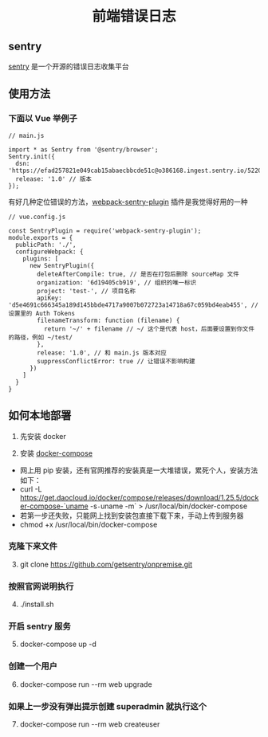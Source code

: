 <p>
<h1 align='center'>前端错误日志</h1>
</p>

## sentry
<a href='https://sentry.io/welcome/' target='_blank'>sentry</a> 是一个开源的错误日志收集平台

## 使用方法

### 下面以 Vue 举例子
```
// main.js

import * as Sentry from '@sentry/browser';
Sentry.init({
  dsn: 'https://efad257821e049cab15abaecbbcde51c@o386168.ingest.sentry.io/5220304',
  release: '1.0' // 版本
});
```

有好几种定位错误的方法，<a href='https://github.com/40thieves/webpack-sentry-plugin' target='_blank'>webpack-sentry-plugin</a> 插件是我觉得好用的一种 
```
// vue.config.js

const SentryPlugin = require('webpack-sentry-plugin');
module.exports = {
  publicPath: './',
  configureWebpack: {
    plugins: [
      new SentryPlugin({
        deleteAfterCompile: true, // 是否在打包后删除 sourceMap 文件
        organization: '6d19405cb919', // 组织的唯一标识
        project: 'test-', // 项目名称
        apiKey: 'd5e4691c666345a189d145bbde4717a9007b072723a14718a67c059bd4eab455', // 设置里的 Auth Tokens
        filenameTransform: function (filename) {
          return '~/' + filename // ~/ 这个是代表 host，后面要设置到你文件的路径，例如 ~/test/
        },
        release: '1.0', // 和 main.js 版本对应
        suppressConflictError: true // 让错误不影响构建
      })
    ]
  }
}
```

## 如何本地部署

1. 先安装 docker

2. 安装 <a href='https://github.com/docker/compose/releases/download/1.23.0-rc3/docker-compose-Linux-x86_64'>docker-compose</a>
  - 网上用 pip 安装，还有官网推荐的安装真是一大堆错误，累死个人，安装方法如下：
  - curl -L https://get.daocloud.io/docker/compose/releases/download/1.25.5/docker-compose-`uname -s`-`uname -m` > /usr/local/bin/docker-compose
  - 若第一步还失败，只能网上找到安装包直接下载下来，手动上传到服务器
  - chmod +x /usr/local/bin/docker-compose

### 克隆下来文件
3. git clone https://github.com/getsentry/onpremise.git 

### 按照官网说明执行
4. ./install.sh

### 开启 sentry 服务
5. docker-compose up -d

### 创建一个用户
6. docker-compose run --rm web upgrade

### 如果上一步没有弹出提示创建 superadmin 就执行这个
7. docker-compose run --rm web createuser



